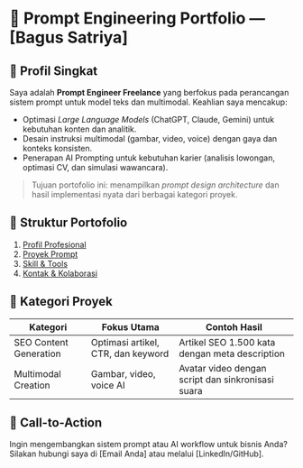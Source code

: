 # 🎯 Prompt Engineering Portfolio — [Bagus Satriya]

## 💼 Profil Singkat
Saya adalah **Prompt Engineer Freelance** yang berfokus pada perancangan sistem prompt untuk model teks dan multimodal.
Keahlian saya mencakup:
- Optimasi *Large Language Models* (ChatGPT, Claude, Gemini) untuk kebutuhan konten dan analitik.
- Desain instruksi multimodal (gambar, video, voice) dengan gaya dan konteks konsisten.
- Penerapan AI Prompting untuk kebutuhan karier (analisis lowongan, optimasi CV, dan simulasi wawancara).

> Tujuan portofolio ini: menampilkan *prompt design architecture* dan hasil implementasi nyata dari berbagai kategori proyek.

## 📂 Struktur Portofolio
1. [Profil Profesional](01_Profile/)
2. [Proyek Prompt](02_Projects/)
3. [Skill & Tools](03_Skills_and_Tools/)
4. [Kontak & Kolaborasi](04_Contact_and_CTA/)

## 🧠 Kategori Proyek
| Kategori | Fokus Utama | Contoh Hasil |
|-----------|--------------|--------------|
| SEO Content Generation | Optimasi artikel, CTR, dan keyword | Artikel SEO 1.500 kata dengan meta description |
| Multimodal Creation | Gambar, video, voice AI | Avatar video dengan script dan sinkronisasi suara |

## 📩 Call-to-Action
Ingin mengembangkan sistem prompt atau AI workflow untuk bisnis Anda?
Silakan hubungi saya di [Email Anda] atau melalui [LinkedIn/GitHub].
